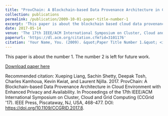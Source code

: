 ```yaml
---
title: "ProvChain: A Blockchain-based Data Provenance Architecture in Cloud Environment with Enhanced Privacy and Availability"
collection: publications
permalink: /publication/2009-10-01-paper-title-number-1
excerpt: 'This paper is about the blockchain based cloud data provenance.'
date: 2017-05-14
venue: 'The 17th IEEE/ACM International Symposium on Cluster, Cloud and Grid Computing (CCGRID)'
paperurl: 'https://dl.acm.org/citation.cfm?id=3101176'
citation: 'Your Name, You. (2009). &quot;Paper Title Number 1.&quot; <i>Journal 1</i>. 1(1).'
---
```

This paper is about the number 1. The number 2 is left for future work.

[Download paper here](https://dl.acm.org/citation.cfm?id=3101176)

Recommended citation: Xueping Liang, Sachin Shetty, Deepak Tosh, Charles Kamhoua, Kevin Kwiat, and Laurent Njilla. 2017. ProvChain: A Blockchain-based Data Provenance Architecture in Cloud Environment with Enhanced Privacy and Availability. In Proceedings of the 17th IEEE/ACM International Symposium on Cluster, Cloud and Grid Computing (CCGrid '17). IEEE Press, Piscataway, NJ, USA, 468-477. DOI: https://doi.org/10.1109/CCGRID.2017.8.
